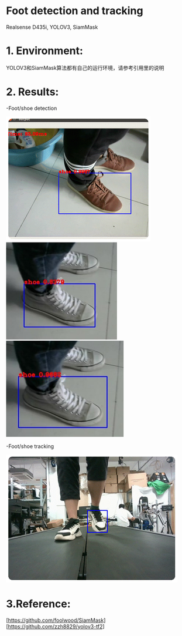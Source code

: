 # Foot detection and tracking
 Realsense D435i, YOLOV3, SiamMask


# 1. Environment:

YOLOV3和SiamMask算法都有自己的运行环境，请参考引用里的说明


# 2. Results:

-Foot/shoe detection

![1](https://github.com/ShucongYin/Foot-detection-and-tracking/blob/main/Results/1.gif)
![2](https://github.com/ShucongYin/Foot-detection-and-tracking/blob/main/Results/2.jpg)
![3](https://github.com/ShucongYin/Foot-detection-and-tracking/blob/main/Results/3.jpg)

-Foot/shoe tracking

![4](https://github.com/ShucongYin/Foot-detection-and-tracking/blob/main/Results/4.gif)

# 3.Reference:

[https://github.com/foolwood/SiamMask]
[https://github.com/zzh8829/yolov3-tf2]
